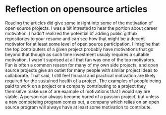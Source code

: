 # Reflection on opensource articles
Reading the articles did give some insight into some of the motivation of open source projects. I was a bit intrested to hear the portion about career motivation. I hadn't realized the potential of adding public github repositories to your resume and can see how that might be a decent motivator for at least some level of open source participation. I imagine that the top contributers of a given project probably have motivations that go beyond that though as such time investment usualy requires a suitable motivation. I wasn't suprised at all that fun was one of the top motivators. Fun is often a common reason for many of my own side projects, and open source projects give an outlet for many people with similar project ideas to collaborate. That said, I still feel finacial and practical motivation are likely required for the sustained health of a project. The examples of people being paid to work on a project or a company contributing to a project they themselve make use of are example of motivations that I would say are stable. A person can always become bored of a passion project, but unless a new competeing program comes out, a company which relies on an open source program will always have at least some motivation to contribute.
